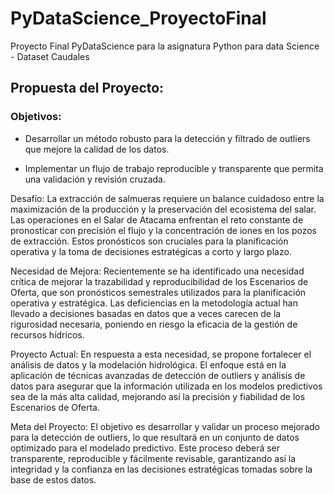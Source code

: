 # PyDataScience_ProyectoFinal
Proyecto Final PyDataScience para la asignatura Python para data Science - Dataset Caudales 


## Propuesta del Proyecto: 

### Objetivos:

* Desarrollar un método robusto para la detección y filtrado de outliers que mejore la calidad de los datos.

* Implementar un flujo de trabajo reproducible y transparente que permita una validación y revisión cruzada.

Desafío: La extracción de salmueras requiere un balance cuidadoso entre la maximización de la producción y la preservación del ecosistema del salar. Las operaciones en el Salar de Atacama enfrentan el reto constante de pronosticar con precisión el flujo y la concentración de iones en los pozos de extracción. Estos pronósticos son cruciales para la planificación operativa y la toma de decisiones estratégicas a corto y largo plazo.

Necesidad de Mejora: Recientemente se ha identificado una necesidad crítica de mejorar la trazabilidad y reproducibilidad de los Escenarios de Oferta, que son pronósticos semestrales utilizados para la planificación operativa y estratégica. Las deficiencias en la metodología actual han llevado a decisiones basadas en datos que a veces carecen de la rigurosidad necesaria, poniendo en riesgo la eficacia de la gestión de recursos hídricos.

Proyecto Actual: En respuesta a esta necesidad, se propone fortalecer el análisis de datos y la modelación hidrológica. El enfoque está en la aplicación de técnicas avanzadas de detección de outliers y análisis de datos para asegurar que la información utilizada en los modelos predictivos sea de la más alta calidad, mejorando así la precisión y fiabilidad de los Escenarios de Oferta.

Meta del Proyecto: El objetivo es desarrollar y validar un proceso mejorado para la detección de outliers, lo que resultará en un conjunto de datos optimizado para el modelado predictivo. Este proceso deberá ser transparente, reproducible y fácilmente revisable, garantizando así la integridad y la confianza en las decisiones estratégicas tomadas sobre la base de estos datos.

